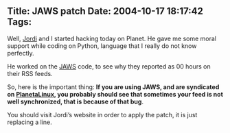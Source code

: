 Title: JAWS patch
Date: 2004-10-17 18:17:42
Tags: 
---
<p>Well, <a href="http://web.archive.org/web/20041018111240/http://www.jordi.net/">Jordi</a> and I started hacking today on Planet. He gave me some moral support while coding on Python, language that I really do not know perfectly.</p>

<p>He worked on the <a href="http://web.archive.org/web/20041018111240/http://jaws-project.sf.net/">JAWS</a> code, to see why they reported  as 00 hours on their RSS feeds.</p>

<p>So, here is the important thing: <strong>If you are using JAWS, and are syndicated on <a href="http://web.archive.org/web/20041018111240/http://www.planetalinux.com.mx/">PlanetaLinux</a>, you probably should see that sometimes your feed is not well synchronized, that is because of that bug</strong>.</p>

<p>You should visit Jordi’s website in order to apply the patch, it is just replacing a line.</p>
